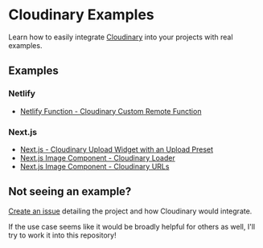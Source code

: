 # Cloudinary Examples

Learn how to easily integrate [Cloudinary](https://cloudinary.com/) into your projects with real examples.

## Examples

### Netlify

* [Netlify Function - Cloudinary Custom Remote Function](https://github.com/colbyfayock/cloudinary-examples/tree/main/examples/netlify-custom-function-remote)

### Next.js

* [Next.js - Cloudinary Upload Widget with an Upload Preset](https://github.com/colbyfayock/cloudinary-examples/tree/main/examples/nextjs-upload-widget-preset)
* [Next.js Image Component - Cloudinary Loader](https://github.com/colbyfayock/cloudinary-examples/tree/main/examples/nextjs-next-image-loader)
* [Next.js Image Component - Cloudinary URLs](https://github.com/colbyfayock/cloudinary-examples/tree/main/examples/nextjs-next-image-domain)

## Not seeing an example?

[Create an issue](https://github.com/colbyfayock/cloudinary-examples/issues/new) detailing the project and how Cloudinary would integrate.

If the use case seems like it would be broadly helpful for others as well, I'll try to work it into this repository!
